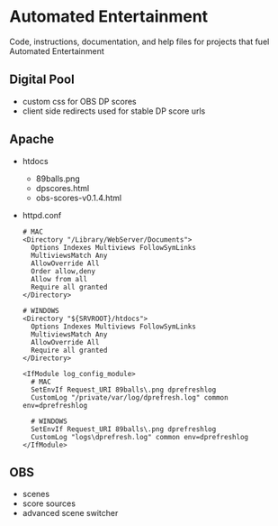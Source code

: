 # Automated Entertainment

Code, instructions, documentation, and help files for projects that fuel Automated Entertainment

## Digital Pool

* custom css for OBS DP scores
* client side redirects used for stable DP score urls

## Apache
* htdocs
  * 89balls.png
  * dpscores.html
  * obs-scores-v0.1.4.html
* httpd.conf
    ```
    # MAC
    <Directory "/Library/WebServer/Documents">
      Options Indexes Multiviews FollowSymLinks
      MultiviewsMatch Any
      AllowOverride All
      Order allow,deny
      Allow from all
      Require all granted
    </Directory>

    # WINDOWS
    <Directory "${SRVROOT}/htdocs">
      Options Indexes Multiviews FollowSymLinks
      MultiviewsMatch Any
      AllowOverride All
      Require all granted 
    </Directory>
    ```

    ```
    <IfModule log_config_module>
      # MAC
      SetEnvIf Request_URI 89balls\.png dprefreshlog
      CustomLog "/private/var/log/dprefresh.log" common env=dprefreshlog

      # WINDOWS
      SetEnvIf Request_URI 89balls\.png dprefreshlog
      CustomLog "logs\dprefresh.log" common env=dprefreshlog
    </IfModule>
    ```
## OBS
  * scenes
  * score sources
  * advanced scene switcher